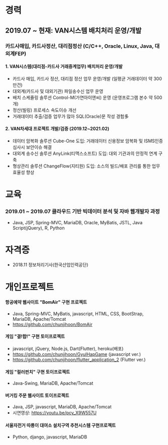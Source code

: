 # 경력
## 2019.07 ~ 현재: VAN시스템 배치처리 운영/개발
### 카드사매입, 카드사정산, 대리점정산 (C/C++, Oracle, Linux, Java, 대외계FEP)

#### 1. VAN시스템(대리점-카드사 거래중계업무) 배치처리 운영/개발
  - 카드사 매입, 카드사 정산, 대리점 정산 업무 운영/개발 (일평균 거래데이터 약 300만건)
  - 대외계(카드사 및 대외기관) 파일송수신 업무 운영
  - 배치 스케쥴링 솔루션 Control-M(가연아이앤씨) 운영 (운영프로그램 본수 약 500개)
  - 정산(빌링) 프로세스 속도이슈 개선
  - 거래데이터 추출/검증 업무가 많아 SQL(Oracle)문 작성 경험多

#### 2. VAN차세대 프로젝트 개발/검증 (2019.12~2021.02)
  - 데이터 암복화 솔루션 Cube-One 도입: 거래데이터 신용정보 암복화 및 ISMS인증심사시 보안이슈 해결
  - 대외계 송수신 솔루션 AnyLink(티맥스소프트) 도입: 대외 기관과의 안정적 연계 구축
  - 형상관리 솔루션 ChangeFlow(지티원) 도입: 소스의 빌드/배포 관리를 통한 업무효율성 향상



# 교육
### 2019.01 ~ 2019.07 클라우드 기반 빅데이터 분석 및 자바 웹개발자 과정
  - Java, JSP, Spring-MVC, MariaDB, Oracle, MyBatis, JSTL, Java Script(jQuery), R, Python



# 자격증
  - 2018.11 정보처리기사(한국산업인력공단)



# 개인프로젝트
#### 항공예약 웹사이트 "BomAir" 구현 프로젝트
  - Java, Spring-MVC, MyBatis, javascript, HTML, CSS, BootStrap, MariaDB, Apache/Tomcat
  - https://github.com/chunjihoon/BomAir
#### 게임 "결!합!" 구현 토이프로젝트
  - javascript, jQuery, Node.js, Dart(Flutter), heroku(배포)
  - https://github.com/chunjihoon/GyulHapGame (javascript ver.)
  - https://github.com/chunjihoon/flutter_application_2 (Flutter ver.)
#### 게임 "컬러펀치" 구현 토이프로젝트
  - Java-Swing, MariaDB, Apache/Tomcat
#### 버거킹 주문 웹사이트 토이프로젝트
  - Java, JSP, javascript, MariaDB, Apache/Tomcat
  - 시연영상: https://youtu.be/pcy_X9W557U
#### 서울자전거 따릉이 대여소 설치구역 추천시스템 구현프로젝트
  - Python, django, javascript, MariaDB
